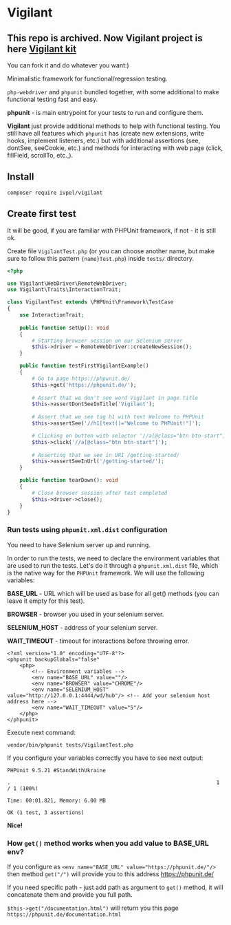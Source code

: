 # Vigilant

## This repo is archived. Now Vigilant project is here  [Vigilant kit](https://github.com/ivpel/vigilant-kit) 
You can fork it and do whatever you want:)


Minimalistic framework for functional/regression testing.

`php-webdriver` and `phpunit` bundled together, with some additional to make functional testing fast and easy.

**phpunit** - is main entrypoint for your tests to run and configure them.

**Vigilant** just provide additional methods to help with functional testing.
You still have all features which `phpunit` has (create new extensions, write hooks, implement listeners, etc.)
but with additional assertions (see, dontSee, seeCookie, etc.) and methods for interacting with web page (click, fillField,
scrollTo, etc.,).

## Install
```shell
composer require ivpel/vigilant
```

## Create first test
It will be good, if you are familiar with PHPUnit framework, if not - 
it is still ok.

Create file `VigilantTest.php` (or you can choose another name, but make sure to follow this 
pattern `{name}Test.php`) inside `tests/` directory.
```php
<?php

use Vigilant\WebDriver\RemoteWebDriver;
use Vigilant\Traits\InteractionTrait;

class VigilantTest extends \PHPUnit\Framework\TestCase
{
    use InteractionTrait;
    
    public function setUp(): void
    {
        # Starting browser session on our Selenium server
        $this->driver = RemoteWebDriver::createNewSession();
    }

    public function testFirstVigilantExample()
    {
        # Go to page https://phpunit.de/ 
        $this->get('https://phpunit.de/');
        
        # Assert that we don't see word Vigilant in page title
        $this->assertDontSeeInTitle('Vigilant');
        
        # Assert that we see tag h1 with text Welcome to PHPUnit
        $this->assertSee('//h1[text()="Welcome to PHPUnit!"]');

        # Clicking on button with selector '//a[@class="btn btn-start"]'
        $this->click('//a[@class="btn btn-start"]');
        
        # Asserting that we see in URI /getting-started/ 
        $this->assertSeeInUrl('/getting-started/');
    }

    public function tearDown(): void
    {
        # Close browser session after test completed
        $this->driver->close();
    }
}

```

### Run tests using `phpunit.xml.dist` configuration
You need to have Selenium server up and running.

In order to run the tests, we need to declare the environment variables that are used to run the tests. Let's do it through a 
`phpunit.xml.dist` file, which is the native way for the `PHPUnit` framework.
We will use the following variables:

**BASE_URL** - URL which will be used as base for all get() methods (you can leave it empty for this test).

**BROWSER** - browser you used in your selenium server.

**SELENIUM_HOST** - address of your selenium server.

**WAIT_TIMEOUT** - timeout for interactions before throwing error.
```shell
<?xml version="1.0" encoding="UTF-8"?>
<phpunit backupGlobals="false"
    <php>
        <!-- Environment variables -->
        <env name="BASE_URL" value=""/>
        <env name="BROWSER" value="CHROME"/>
        <env name="SELENIUM_HOST" value="http://127.0.0.1:4444/wd/hub"/> <!-- Add your selenium host address here -->
        <env name="WAIT_TIMEOUT" value="5"/>
    </php>
</phpunit>
```

Execute next command:
```shell
vendor/bin/phpunit tests/VigilantTest.php
```
If you configure your variables correctly you have to see next output:
```shell
PHPUnit 9.5.21 #StandWithUkraine

.                                                                   1 / 1 (100%)

Time: 00:01.821, Memory: 6.00 MB

OK (1 test, 3 assertions)

```
**Nice!**

### How `get()` method works when you add value to BASE_URL env?

If you configure as `<env name="BASE_URL" value="https://phpunit.de/"/>` then
method `get("/")` will provide you to this address https://phpunit.de/

If you need specific path - just add path as argument to `get()` method, it will concatenate them and provide you full path.

`$this->get("/documentation.html")` will return you this page `https://phpunit.de/documentation.html`
